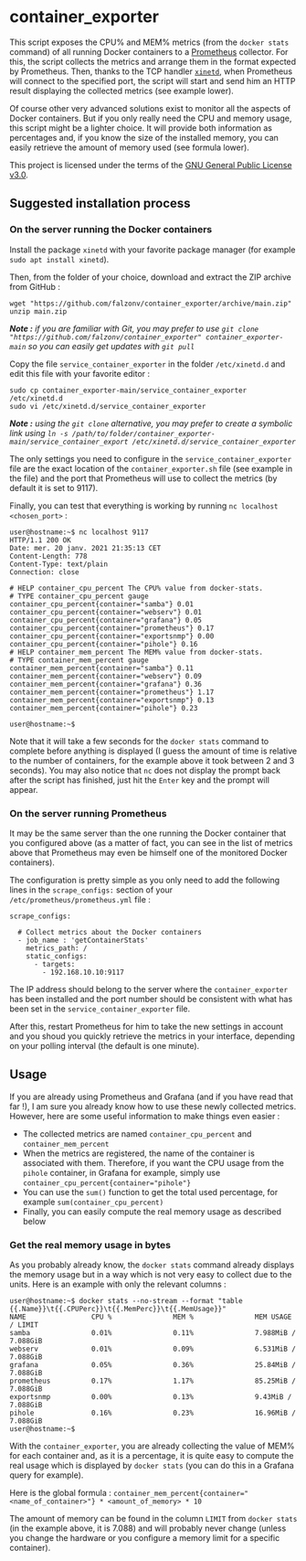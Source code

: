 # container_exporter

This script exposes the CPU% and MEM% metrics (from the `docker stats` command) of all running Docker containers to a [Prometheus](https://prometheus.io) collector.
For this, the script collects the metrics and arrange them in the format expected by Prometheus.
Then, thanks to the TCP handler [`xinetd`](https://linux.die.net/man/8/xinetd), when Prometheus will connect to the specified port, the script will start and send him an HTTP result displaying the collected metrics (see example lower).

Of course other very advanced solutions exist to monitor all the aspects of Docker containers.
But if you only really need the CPU and memory usage, this script might be a lighter choice.
It will provide both information as percentages and, if you know the size of the installed memory, you can easily retrieve the amount of memory used (see formula lower).

This project is licensed under the terms of the [GNU General Public License v3.0](https://www.gnu.org/licenses/gpl-3.0.txt).

## Suggested installation process

### On the server running the Docker containers

Install the package `xinetd` with your favorite package manager (for example `sudo apt install xinetd`).

Then, from the folder of your choice, download and extract the ZIP archive from GitHub :

```
wget "https://github.com/falzonv/container_exporter/archive/main.zip"
unzip main.zip
```

***Note :*** *if you are familiar with Git, you may prefer to use `git clone "https://github.com/falzonv/container_exporter" container_exporter-main` so you can easily get updates with `git pull`*

Copy the file `service_container_exporter` in the folder `/etc/xinetd.d` and edit this file with your favorite editor :

```
sudo cp container_exporter-main/service_container_exporter /etc/xinetd.d
sudo vi /etc/xinetd.d/service_container_exporter
```

***Note :*** *using the `git clone` alternative, you may prefer to create a symbolic link using `ln -s /path/to/folder/container_exporter-main/service_container_export /etc/xinetd.d/service_container_exporter`*

The only settings you need to configure in the `service_container_exporter` file are the exact location of the `container_exporter.sh` file (see example in the file) and the port that Prometheus will use to collect the metrics (by default it is set to 9117).

Finally, you can test that everything is working by running `nc localhost <chosen_port>` :

```
user@hostname:~$ nc localhost 9117
HTTP/1.1 200 OK
Date: mer. 20 janv. 2021 21:35:13 CET
Content-Length: 778
Content-Type: text/plain
Connection: close

# HELP container_cpu_percent The CPU% value from docker-stats.
# TYPE container_cpu_percent gauge
container_cpu_percent{container="samba"} 0.01
container_cpu_percent{container="webserv"} 0.01
container_cpu_percent{container="grafana"} 0.05
container_cpu_percent{container="prometheus"} 0.17
container_cpu_percent{container="exportsnmp"} 0.00
container_cpu_percent{container="pihole"} 0.16
# HELP container_mem_percent The MEM% value from docker-stats.
# TYPE container_mem_percent gauge
container_mem_percent{container="samba"} 0.11
container_mem_percent{container="webserv"} 0.09
container_mem_percent{container="grafana"} 0.36
container_mem_percent{container="prometheus"} 1.17
container_mem_percent{container="exportsnmp"} 0.13
container_mem_percent{container="pihole"} 0.23

user@hostname:~$
```

Note that it will take a few seconds for the `docker stats` command to complete before anything is displayed (I guess the amount of time is relative to the number of containers, for the example above it took between 2 and 3 seconds).
You may also notice that `nc` does not display the prompt back after the script has finished, just hit the `Enter` key and the prompt will appear.

### On the server running Prometheus

It may be the same server than the one running the Docker container that you configured above (as a matter of fact, you can see in the list of metrics above that Prometheus may even be himself one of the monitored Docker containers).

The configuration is pretty simple as you only need to add the following lines in the `scrape_configs:` section of your `/etc/prometheus/prometheus.yml` file :

```
scrape_configs:

  # Collect metrics about the Docker containers
  - job_name : 'getContainerStats'
    metrics_path: /
    static_configs:
      - targets:
        - 192.168.10.10:9117
```

The IP address should belong to the server where the `container_exporter` has been installed and the port number should be consistent with what has been set in the `service_container_exporter` file.

After this, restart Prometheus for him to take the new settings in account and you shoud you quickly retrieve the metrics in your interface, depending on your polling interval (the default is one minute).

## Usage

If you are already using Prometheus and Grafana (and if you have read that far !), I am sure you already know how to use these newly collected metrics.
However, here are some useful information to make things even easier :

  * The collected metrics are named `container_cpu_percent` and `container_mem_percent`
  * When the metrics are registered, the name of the container is associated with them. Therefore, if you want the CPU usage from the `pihole` container, in Grafana for example, simply use `container_cpu_percent{container="pihole"}`
  * You can use the `sum()` function to get the total used percentage, for example `sum(container_cpu_percent)`
  * Finally, you can easily compute the real memory usage as described below

### Get the real memory usage in bytes

As you probably already know, the `docker stats` command already displays the memory usage but in a way which is not very easy to collect due to the units.
Here is an example with only the relevant columns :

```
user@hostname:~$ docker stats --no-stream --format "table {{.Name}}\t{{.CPUPerc}}\t{{.MemPerc}}\t{{.MemUsage}}"
NAME                CPU %               MEM %               MEM USAGE / LIMIT
samba               0.01%               0.11%               7.988MiB / 7.088GiB
webserv             0.01%               0.09%               6.531MiB / 7.088GiB
grafana             0.05%               0.36%               25.84MiB / 7.088GiB
prometheus          0.17%               1.17%               85.25MiB / 7.088GiB
exportsnmp          0.00%               0.13%               9.43MiB / 7.088GiB
pihole              0.16%               0.23%               16.96MiB / 7.088GiB
user@hostname:~$
```

With the `container_exporter`, you are already collecting the value of MEM% for each container and, as it is a percentage, it is quite easy to compute the real usage which is displayed by `docker stats` (you can do this in a Grafana query for example).

Here is the global formula : `container_mem_percent{container="<name_of_container>"} * <amount_of_memory> * 10`

The amount of memory can be found in the column `LIMIT` from `docker stats` (in the example above, it is 7.088) and will probably never change (unless you change the hardware or you configure a memory limit for a specific container).

